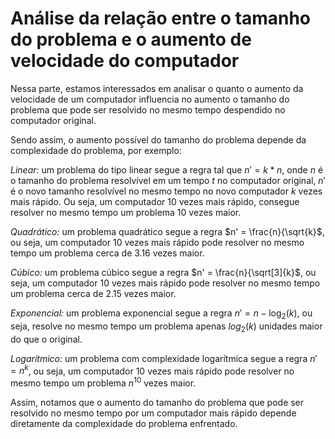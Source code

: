 # Análise da relação entre o tamanho do problema e o aumento de velocidade do computador

Nessa parte, estamos interessados em analisar o quanto o aumento da velocidade de um computador influencia no aumento o tamanho do problema que pode ser resolvido no mesmo tempo despendido no computador original.

Sendo assim, o aumento possível do tamanho do problema depende da complexidade do problema, por exemplo:

*Linear:* um problema do tipo linear segue a regra tal que $n' = k * n$, onde $n$ é o tamanho do problema resolvível em um tempo $t$ no computador original, $n'$ é o novo tamanho resolvível no mesmo tempo no novo computador $k$ vezes mais rápido. Ou seja, um computador 10 vezes mais rápido, consegue resolver no mesmo tempo um problema 10 vezes maior.

*Quadrático:* um problema quadrático segue a regra $n' = \frac{n}{\sqrt{k}$, ou seja, um computador 10 vezes mais rápido pode resolver no mesmo tempo um problema cerca de 3.16 vezes maior.

*Cúbico:* um problema cúbico segue a regra $n' = \frac{n}{\sqrt[3]{k}$, ou seja, um computador 10 vezes mais rápido pode resolver no mesmo tempo um problema cerca de 2.15 vezes maior.

*Exponencial:* um problema exponencial segue a regra $n' = n - \log_2(k)$, ou seja, resolve no mesmo tempo um problema apenas $log_2(k)$ unidades maior do que o original.

*Logarítmico:* um problema com complexidade logarítmica segue a regra $n' = n^k$, ou seja, um computador 10 vezes mais rápido pode resolver no mesmo tempo um problema $n^10$ vezes maior.

Assim, notamos que o aumento do tamanho do problema que pode ser resolvido no mesmo tempo por um computador mais rápido depende diretamente da complexidade do problema enfrentado.
